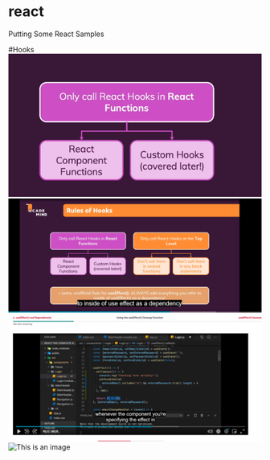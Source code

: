 # react
Putting Some React Samples

#Hooks
![This is an image](/src/images/ReactHooks.png)
![This is an image](/src/images/ReactHooksWhereToUse.png)
![This is an image](/src/images/useEffect.png)
![This is an image](/src/images/UseReducer.png
)
